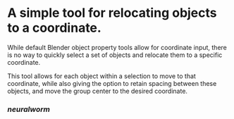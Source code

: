# A simple tool for relocating objects to a coordinate.

While default Blender object property tools allow for coordinate input, there is no way to quickly select a set of objects and relocate them to a specific coordinate.

This tool allows for each object within a selection to move to that coordinate, while also giving the option to retain spacing between these objects, and move the group center to the desired coordinate.

### <i>neuralworm</i>